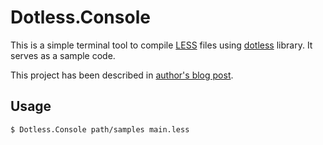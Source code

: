 Dotless.Console
===============

This is a simple terminal tool to compile [LESS][less] files using [dotless][]
library. It serves as a sample code.

This project has been described in [author's blog post][post].

Usage
-----

```console
$ Dotless.Console path/samples main.less
```

[dotless]: http://www.dotlesscss.org/
[less]: http://lesscss.org/
[post]: https://fornever.me/posts/2016-09-12-dotless-usage-and-quirks.html
